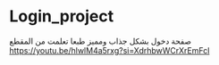 # Login_project
صفحة دخول بشكل جذاب ومميز  طبعا تعلمت من المقطع https://youtu.be/hlwlM4a5rxg?si=XdrhbwWCrXrEmFcl
